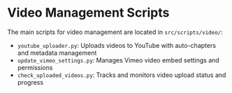 # Video Management Scripts

The main scripts for video management are located in `src/scripts/video/`:

- `youtube_uploader.py`: Uploads videos to YouTube with auto-chapters and metadata management
- `update_vimeo_settings.py`: Manages Vimeo video embed settings and permissions
- `check_uploaded_videos.py`: Tracks and monitors video upload status and progress 